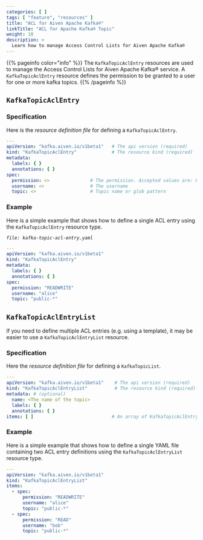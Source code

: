 ```yaml
---
categories: [ ]
tags: [ "feature", "resources" ]
title: "ACL for Aiven Apache Kafka®"
linkTitle: "ACL for Apache Kafka® Topic"
weight: 10
description: >
  Learn how to manage Access Control Lists for Aiven Apache Kafka®
---
```


{{% pageinfo color="info" %}}
The `KafkaTopicAclEntry` resources are used to manage the Access Control Lists for Aiven Apache Kafka® service. A
`KafkaTopicAclEntry` resource defines the permission to be granted to a user for one or more kafka topics.
{{% /pageinfo %}}

## `KafkaTopicAclEntry`

### Specification

Here is the _resource definition file_ for defining a `KafkaTopicAclEntry`.

```yaml
---
apiVersion: "kafka.aiven.io/v1beta1"   # The api version (required)
kind: "KafkaTopicAclEntry"             # The resource kind (required)
metadata:
  labels: { }
  annotations: { }
spec:
  permission: <>               # The permission. Accepted values are: READ, WRITE, READWRITE, ADMIN
  username: <>                 # The username
  topic: <>                    # Topic name or glob pattern

```

### Example

Here is a simple example that shows how to define a single ACL entry using
the `KafkaTopicAclEntry` resource type.

_`file: kafka-topic-acl-entry.yaml`_

```yaml
---
apiVersion: "kafka.aiven.io/v1beta1"
kind: "KafkaTopicAclEntry"
metadata:
  labels: { }
  annotations: { }
spec:
  permission: "READWRITE"
  username: "alice"
  topic: "public-*"
```

## `KafkaTopicAclEntryList`

If you need to define multiple ACL entries (e.g. using a template), it may be easier to use a `KafkaTopicAclEntryList` resource.


### Specification

Here the _resource definition file_ for defining a `KafkaTopicList`.

```yaml
---
apiVersion: "kafka.aiven.io/v1beta1"    # The api version (required)
kind: "KafkaTopicAclEntryList"          # The resource kind (required)
metadata: # (optional)
  name: <The name of the topic>
  labels: { }
  annotations: { }
items: [ ]                             # An array of KafkaTopicAclEntry
```

### Example

Here is a simple example that shows how to define a single YAML file containing two ACL entry definitions using
the `KafkaTopicAclEntryList` resource type.

```yaml
---
apiVersion: "kafka.aiven.io/v1beta1"
kind: "KafkaTopicAclEntryList"
items:
  - spec:
      permission: "READWRITE"
      username: "alice"
      topic: "public-*"
  - spec:
      permission: "READ"
      username: "bob"
      topic: "public-*"
```